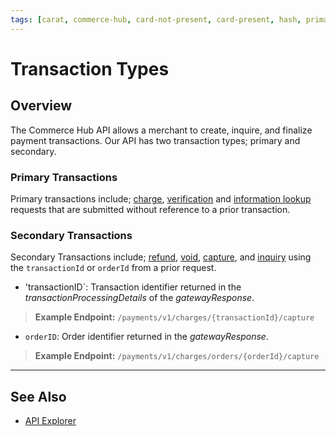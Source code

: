 ```yaml
---
tags: [carat, commerce-hub, card-not-present, card-present, hash, primary-transactions, secondary-transactions]
---
```


# Transaction Types

## Overview

The Commerce Hub API allows a merchant to create, inquire, and finalize payment transactions. Our API has two transaction types; primary and secondary.

### Primary Transactions

Primary transactions include; [charge](../Transactions/Charges.md), [verification](../Transactions/Verification.md) and [information lookup](../Transactions/Information-Lookup.md) requests that are submitted without reference to a prior transaction.

### Secondary Transactions

Secondary Transactions include; [refund](../Transactions/Refund.md), [void](../Transactions/Cancel.md), [capture](../Transactions/Capture.md), and [inquiry](../Transactions/Inquiry.md) using the `transactionId` or `orderId` from a prior request.

- 'transactionID`: Transaction identifier returned in the *transactionProcessingDetails* of the *gatewayResponse*.

<!-- theme: example -->
>**Example Endpoint:** `/payments/v1/charges/{transactionId}/capture`

- `orderID`: Order identifier returned in the *gatewayResponse*.

<!-- theme: example -->
>**Example Endpoint:** `/payments/v1/charges/orders/{orderId}/capture`

---

## See Also

- [API Explorer](url)